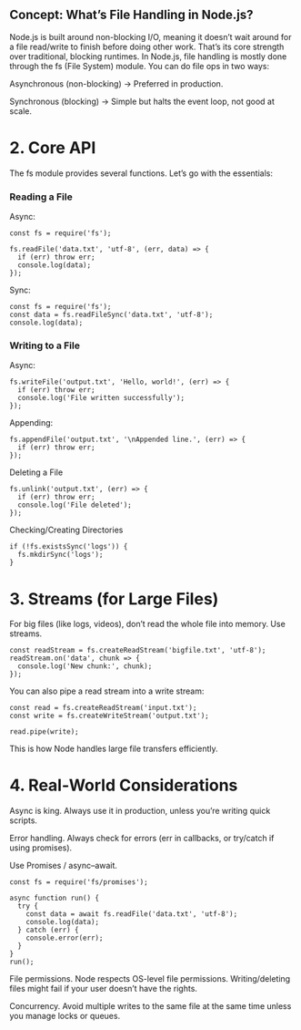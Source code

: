 ## Concept: What’s File Handling in Node.js?

Node.js is built around non-blocking I/O, meaning it doesn’t wait around for a file read/write to finish before doing other work. That’s its core strength over traditional, blocking runtimes.
In Node.js, file handling is mostly done through the fs (File System) module.
You can do file ops in two ways:

Asynchronous (non-blocking) → Preferred in production.

Synchronous (blocking) → Simple but halts the event loop, not good at scale.

# 2. Core API

The fs module provides several functions. Let’s go with the essentials:

### Reading a File

Async:

```
const fs = require('fs');

fs.readFile('data.txt', 'utf-8', (err, data) => {
  if (err) throw err;
  console.log(data);
});
```

Sync:
```
const fs = require('fs');
const data = fs.readFileSync('data.txt', 'utf-8');
console.log(data);
```

### Writing to a File

Async:
```
fs.writeFile('output.txt', 'Hello, world!', (err) => {
  if (err) throw err;
  console.log('File written successfully');
});
```


Appending:
```
fs.appendFile('output.txt', '\nAppended line.', (err) => {
  if (err) throw err;
});
```

Deleting a File
```
fs.unlink('output.txt', (err) => {
  if (err) throw err;
  console.log('File deleted');
});
```

Checking/Creating Directories
```
if (!fs.existsSync('logs')) {
  fs.mkdirSync('logs');
}
```

# 3. Streams (for Large Files)

For big files (like logs, videos), don’t read the whole file into memory. Use streams.
```
const readStream = fs.createReadStream('bigfile.txt', 'utf-8');
readStream.on('data', chunk => {
  console.log('New chunk:', chunk);
});
```

You can also pipe a read stream into a write stream:
```
const read = fs.createReadStream('input.txt');
const write = fs.createWriteStream('output.txt');

read.pipe(write);
```


This is how Node handles large file transfers efficiently.

# 4. Real-World Considerations

Async is king. Always use it in production, unless you’re writing quick scripts.

Error handling. Always check for errors (err in callbacks, or try/catch if using promises).

Use Promises / async–await.
```
const fs = require('fs/promises');

async function run() {
  try {
    const data = await fs.readFile('data.txt', 'utf-8');
    console.log(data);
  } catch (err) {
    console.error(err);
  }
}
run();
```

File permissions. Node respects OS-level file permissions. Writing/deleting files might fail if your user doesn’t have the rights.

Concurrency. Avoid multiple writes to the same file at the same time unless you manage locks or queues.